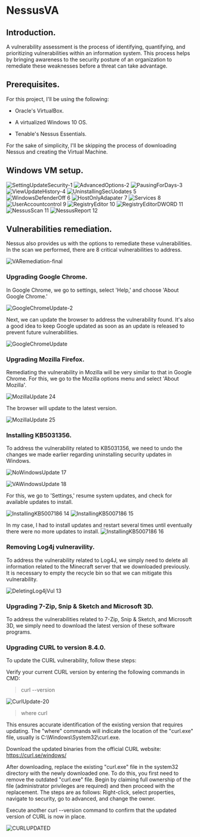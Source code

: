 # NessusVA
## Introduction.
A vulnerability assessment is the process of identifying, quantifying, and prioritizing vulnerabilities within an information system. This process helps by bringing awareness to the security posture of an organization to remediate these weaknesses before a threat can take advantage.

## Prerequisites.
For this project, I'll be using the following:

- Oracle's VirtualBox.

- A virtualized Windows 10 OS.

- Tenable's Nessus Essentials.


For the sake of simplicity, I'll be skipping the process of downloading Nessus and creating the Virtual Machine.

## Windows VM setup.

![SettingUpdateSecurity-1](https://github.com/AlduVG/NessusVA/assets/131760637/ac3870f0-841e-46d5-bb5a-a7a79e6d25e3)
![AdvancedOptions-2](https://github.com/AlduVG/NessusVA/assets/131760637/2be7a56d-1d17-469d-96a1-80fb55ab86fd)
![PausingForDays-3](https://github.com/AlduVG/NessusVA/assets/131760637/e4363744-63dd-45f6-9a64-aca3f114d52a)
![ViewUpdateHistory-4](https://github.com/AlduVG/NessusVA/assets/131760637/15475fe6-b321-4ea6-a35f-7a3a5982270c)
![UninstallingSecUodates 5](https://github.com/AlduVG/NessusVA/assets/131760637/ac0d6147-9c15-477e-b403-3394aa6bc0cf)
![WindowsDefenderOff 6](https://github.com/AlduVG/NessusVA/assets/131760637/2300848e-630b-4c2a-8a2b-961e6c8dce69)
![HostOnlyAdapater 7](https://github.com/AlduVG/NessusVA/assets/131760637/acf8725a-415a-4f47-a324-a0b1b81c05d4)
![Services 8](https://github.com/AlduVG/NessusVA/assets/131760637/e3168993-b133-4e85-a921-709e5e5b9696)
![UserAccountcontrol 9](https://github.com/AlduVG/NessusVA/assets/131760637/287a05f5-8346-467a-8042-43f97f08fc10)
![RegistryEditor 10](https://github.com/AlduVG/NessusVA/assets/131760637/d0e21c23-5412-4c90-bf1f-5acef69097bf)
![RegistryEditorDWORD 11](https://github.com/AlduVG/NessusVA/assets/131760637/7214c926-4f14-4f6b-9e0d-f667802bcbd5)
![NessusScan 11](https://github.com/AlduVG/NessusVA/assets/131760637/260d6da6-16c9-456e-bb23-83fc34fd0803)
![NessusReport 12](https://github.com/AlduVG/NessusVA/assets/131760637/64324f1e-492f-46d1-a2f8-0455f1f08dfe)

## Vulnerabilities remediation.
Nessus also provides us with the options to remediate these vulnerabilities. In the scan we performed, there are 8 critical vulnerabilities to address.

![VARemediation-final](https://github.com/AlduVG/NessusVA/assets/131760637/1eabfa01-4ce6-46fc-8abd-a0e78c39d597)

### Upgrading Google Chrome.
In Google Chrome, we go to settings, select 'Help,' and choose 'About Google Chrome.' 

![GoogleChromeUpdate-2](https://github.com/AlduVG/NessusVA/assets/131760637/08a605ca-55bd-4ee5-ab0a-bb2aef91436a)

Next, we can update the browser to address the vulnerability found. It's also a good idea to keep Google updated as soon as an update is released to prevent future vulnerabilities.

![GoogleChromeUpdate](https://github.com/AlduVG/NessusVA/assets/131760637/46e25b83-a8fd-45a8-986f-f4bc8a913010)

### Upgrading Mozilla Firefox.

Remediating the vulnerability in Mozilla will be very similar to that in Google Chrome. For this, we go to the Mozilla options menu and select 'About Mozilla'.

![MozillaUpdate 24](https://github.com/AlduVG/NessusVA/assets/131760637/cb4946ca-3735-4039-a112-31d5c1d2b724)

The browser will update to the latest version.

![MozillaUpdate 25](https://github.com/AlduVG/NessusVA/assets/131760637/634835f7-8a7f-40d4-95f8-9cdee8f70945)

### Installing KB5031356.
To address the vulnerability related to KB5031356, we need to undo the changes we made earlier regarding uninstalling security updates in Windows. 

![NoWindowsUpdate 17](https://github.com/AlduVG/NessusVA/assets/131760637/c48159fc-8fd0-4108-a356-76744c6b9608)

![VAWindowsUpdate 18](https://github.com/AlduVG/NessusVA/assets/131760637/186900c6-6b33-4958-bd4b-7bbe55d4c728)

For this, we go to 'Settings,' resume system updates, and check for available updates to install. 

![InstallingKB5007186 14](https://github.com/AlduVG/NessusVA/assets/131760637/679c63b1-ae7b-4b5f-8cd2-c716aebd9a39)
![InstallingKB5007186 15](https://github.com/AlduVG/NessusVA/assets/131760637/f4008d3c-3e7c-44d5-962b-7cb64e2ec72b)

In my case, I had to install updates and restart several times until eventually there were no more updates to install.
![InstallingKB5007186 16](https://github.com/AlduVG/NessusVA/assets/131760637/19e1c3df-71dd-4f19-94da-c26c51a8adbe)


### Removing Log4j vulneravility.

To address the vulnerability related to Log4J, we simply need to delete all information related to the Minecraft server that we downloaded previously. It is necessary to empty the recycle bin so that we can mitigate this vulnerability.

![DeletingLog4jVul 13](https://github.com/AlduVG/NessusVA/assets/131760637/61720baa-f899-4d21-9c80-4f83337d8bd3)

### Upgrading 7-Zip, Snip & Sketch and Microsoft 3D.

To address the vulnerabilities related to 7-Zip, Snip & Sketch, and Microsoft 3D, we simply need to download the latest version of these software programs.

### Upgrading CURL to version 8.4.0.
To update the CURL vulnerability, follow these steps:

Verify your current CURL version by entering the following commands in CMD:

> curl --version

![CurlUpdate-20](https://github.com/AlduVG/NessusVA/assets/131760637/de53b671-7684-4e85-ad64-75315305f4c5)

> where curl

This ensures accurate identification of the existing version that requires updating. The "where" commands will indicate the location of the "curl.exe" file, usually is C:\Windows\System32\curl.exe.

Download the updated binaries from the official CURL website:
https://curl.se/windows/

After downloading, replace the existing "curl.exe" file in the system32 directory with the newly downloaded one. To do this, you first need to remove the outdated "curl.exe" file. Begin by claiming full ownership of the file (administrator privileges are required) and then proceed with the replacement. The steps are as follows: Right-click, select properties, navigate to security, go to advanced, and change the owner.

Execute another curl --version command to confirm that the updated version of CURL is now in place.

![CURLUPDATED](https://github.com/AlduVG/NessusVA/assets/131760637/65c29279-acd4-49f2-bee0-ce5ed5f25887)










